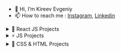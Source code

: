 - 👋 Hi, I’m Kireev Evgeniy
- 📫 How to reach me : [Instagram](https://instagram.com/ev_kireev?igshid=NmNmNjAwNzg=), [Linkedin](https://www.linkedin.com/in/eugene-kireev-13a966239/) 
	 
 <details><summary>🚀 React JS Projects</summary>
	
   1. [Pixema (React.js)](https://evgkireev.github.io/pixema/)
   2. [Pizza-shop React](https://evgkireev.github.io/React-pizza/).
   3. [Jobored React](https://evgkireev.github.io/sumSt/).
   4. [Blogofolio React](https://evgkireev.github.io/Blogofolio/).
   5. [Lorem React](https://evgkireev.github.io/test-xOne/#/).
   6. [EG-work](https://evgkireev.github.io/EG-work/).
   7. [Marcoo-Shop (Next.js)](https://shop-marcooo.vercel.app/) in developing...
   8. [Galerea React](https://evgkireev.github.io/Galerea/).	
   9. [Start-Next (Next.js)](https://next-js-sable-six.vercel.app/).
   11. [To-do React](https://evgkireev.github.io/todo-react-2/).
   12. [To-do (Firebase Backend)](https://evgkireev.github.io/Todo-React-Firebase-Backend/).
   13. [Currency Converter React](https://evgkireev.github.io/Currency-converter/).
   14. [Gues List React](https://evgkireev.github.io/Guest-list/).
   15. [Quiz React](https://evgkireev.github.io/quiz/).
   16. [Counter React](https://evgkireev.github.io/Counter/).
   17. [Modal React](https://evgkireev.github.io/modal/).
   18. covid-19 in developing.
  
</details>
  <details><summary>⚡ JS Projects</summary>
  
   1. [Trello JS](https://evgkireev.github.io/trello/).
   2. [To-do JS](https://evgkireev.github.io/todo-app/).
  
</details>
  <details><summary>🌱 CSS & HTML Projects</summary>

   1. [Make-Up(wordpres) ](http://www.u151070.test-handyhost.ru/).
   1. [E-Commerce](https://evgkireev.github.io/testPro/).
   2. [E-Commerce(webinar-2)](https://evgkireev.github.io/E-commerce/).	
   3. [Shop HIMO](https://evgkireev.github.io/HIMO).
   4. [test offerrum]( https://evgkireev.github.io/Test-offerrum/).
   5. [PROTOTYPES AXIT](https://evgkireev.github.io/AXIT/).
   6. [PROTOTYPES ActiveBox](https://evgkireev.github.io/ActiveBox/). 
   7. Online store MARCHO.
   8. Online store GLEE.
   
</details>



